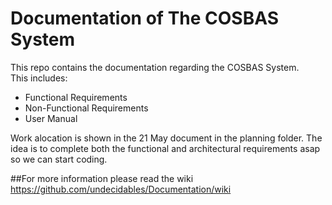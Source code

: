 # Documentation of The COSBAS System
This repo contains the documentation regarding the COSBAS System.
<br>
This includes:
* Functional Requirements
* Non-Functional Requirements
* User Manual

Work alocation is shown in the 21 May document in the planning folder.
The idea is to complete both the functional and architectural requirements asap so we can start coding.

##For more information please read the wiki
https://github.com/undecidables/Documentation/wiki
